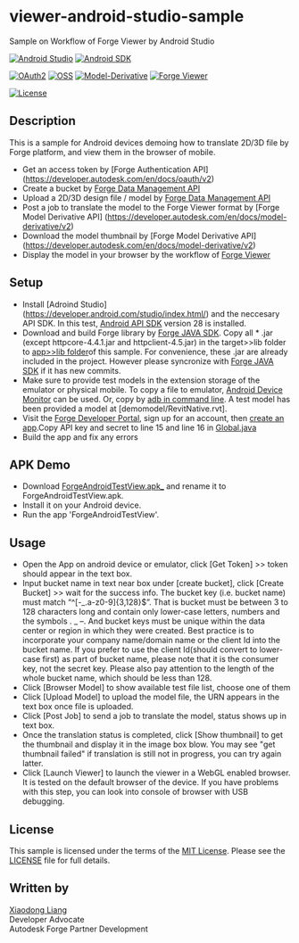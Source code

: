 # viewer-android-studio-sample
Sample on Workflow of Forge Viewer by Android Studio

[![Android Studio](https://img.shields.io/badge/Android%20Studio-3.0.1-green.svg)](https://developer.android.com/studio/index.html/)
[![Android SDK](https://img.shields.io/badge/Android%20SDK-27-red.svg)](https://developer.android.com/sdk/download.html)

[![OAuth2](https://img.shields.io/badge/OAuth2-v1-green.svg)](http://developer.autodesk.com/)
[![OSS](https://img.shields.io/badge/OSS-v2-green.svg)](https://developer.autodesk.com/en/docs/data/v2/)
[![Model-Derivative](https://img.shields.io/badge/Model%20Derivative-v2-green.svg)](http://developer.autodesk.com/)
[![Forge Viewer](https://img.shields.io/badge/Forge%20Viewer-3.3-yellow.svg)](https://developer.autodesk.com/en/docs/viewer/v2/)

[![License](http://img.shields.io/:license-mit-blue.svg)](http://opensource.org/licenses/MIT)


## Description

This is a sample for Android devices demoing how to translate 2D/3D file by Forge platform, and view them in the browser of mobile.

* Get an access token by [Forge Authentication API] (https://developer.autodesk.com/en/docs/oauth/v2)
* Create a bucket by [Forge Data Management API](https://developer.autodesk.com/en/docs/data/v2)
* Upload a 2D/3D design file / model by [Forge Data Management API](https://developer.autodesk.com/en/docs/data/v2)
* Post a job to translate the model to the Forge Viewer format by [Forge Model Derivative API] (https://developer.autodesk.com/en/docs/model-derivative/v2)
* Download the model thumbnail by [Forge Model Derivative API] (https://developer.autodesk.com/en/docs/model-derivative/v2)
* Display the model in your browser by the workflow of [Forge Viewer](https://developer.autodesk.com/en/docs/viewer/v2/)

## Setup

* Install [Adroind Studio] (https://developer.android.com/studio/index.html/) and the neccesary API SDK. In this test, [Android API SDK](https://developer.android.com/sdk/download.html) version 28 is installed. 
* Download and build Forge library by [Forge JAVA SDK](https://github.com/Autodesk-Forge/forge-api-java-client). Copy all *    .jar (except httpcore-4.4.1.jar and httpclient-4.5.jar) in the target>>lib folder to [app>>lib folder](app/libs)of this sample. For convenience, these .jar are already included in the project. However please syncronize with [Forge JAVA SDK](https://github.com/Autodesk-Forge/forge-api-java-client) if it has new commits.
* Make sure to provide test models in the extension storage of the emulator or physical mobile. To copy a file to emulator, [Android Device Monitor](https://developer.android.com/studio/profile/monitor.html) can be used. Or, copy by [adb in command line](https://stackoverflow.com/questions/30434451/how-to-push-files-to-an-emulator-instance-using-android-studio). A test model has been provided a model at [demomodel/RevitNative.rvt].  
* Visit the [Forge Developer Portal](https://developer.autodesk.com), sign up for an account, then [create an app](https://developer.autodesk.com/myapps/create).Copy API key and secret to line 15 and line 16 in [Global.java](app/src/main/java/com/autodesk/forge/forgeviewer_android_sample/Global.java)
* Build the app and fix any errors

## APK Demo

* Download [ForgeAndroidTestView.apk_]()
  and rename it to ForgeAndroidTestView.apk.
* Install it on your Android device.
* Run the app 'ForgeAndroidTestView'.

## Usage
* Open the App on android device or emulator, click [Get Token] >> token should appear in the text box.
* Input bucket name in text near box under [create bucket], click [Create Bucket] >> wait for the success info. The bucket key (i.e. bucket name) must match “^[-_.a-z0-9]{3,128}$”. That is bucket must be between 3 to 128 characters long and contain only lower-case letters, numbers and the symbols . _ –.  And bucket keys must be unique within the data center or region in which they were created. Best practice is to incorporate your company name/domain name or the client Id into the bucket name. If you prefer to use the client Id(should convert to lower-case first) as part of bucket name, please note that it is the consumer key, not the secret key.  Please also pay attention to the length of the whole bucket name, which should be less than 128.
* Click [Browser Model] to show available test file list, choose one of them
* Click [Upload Model] to upload the model file, the URN appears in the text box  once file is uploaded.
* Click [Post Job] to send a job to translate the model, status shows up in text box.
* Once the translation status is completed, click [Show thumbnail] to get the thumbnail and display it in the image box blow. You may see "get thumbnail failed" if translation is still not in progress, you can try again latter. 
* Click [Launch Viewer] to launch the viewer in a WebGL enabled browser. It is tested on the default browser of the device. If you have problems with this step, you can look into console of browser with USB debugging.  

## License

This sample is licensed under the terms of the [MIT License](http://opensource.org/licenses/MIT). 
Please see the [LICENSE](LICENSE) file for full details.


## Written by 

[Xiaodong Liang](https://twitter.com/coldwood) <br />
Developer Advocate <br />
Autodesk Forge Partner Development

